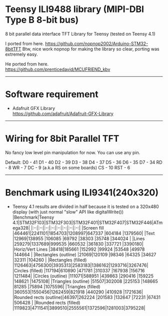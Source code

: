 # Teensy ILI9488 library (MIPI-DBI Type B 8-bit bus)
8 bit parallel data interface TFT Library for Teensy (tested on Teensy 4.1)

I ported from here.
https://github.com/nopnop2002/Arduino-STM32-8bitTFT
Btw, nice work nopnop for making the library so clear, porting was extremely easy.

He ported from here.   
https://github.com/prenticedavid/MCUFRIEND_kbv   

----

# Software requirement    

- Adafruit GFX Library   
https://github.com/adafruit/Adafruit-GFX-Library   

----

# Wiring for 8bit Parallel TFT   

No fancy low level pin manipulation for now. You can use any pin.

Default:
D0 - 41
D1 - 40
D2 - 39
D3 - 38
D4 - 37
D5 - 36
D6 - 35
D7 - 34
RD - 8
WR - 7
DC - 9 (a.k.a RS on some boards)
CS - 10
RST - 6

----

# Benchmark using ILI9341(240x320)

* Teensy 4.1 results are divided in half because it is tested on a 320x480 display (with just normal "slow" API like digitalWrite())
|Benchmark|Teensy 4.1|STM32F103|STM32F303|STM32F401|STM32F407|STM32F446|ATmega328|
|:-:|:-:|:-:|:-:|:-:|:-:|:-:|:-:|
|Screen fill            |464461|2241101|1854703|1208997|647337 |604184 |1379560|
|Text                   |12969|138955 |106085 |69792  |38303  |35748  |344024 |
|Lines                  |259279|1337689|999535 |660532 |361830 |337721 |3390180|
|Horiz/Vert Lines       |38418|185661 |152992 |99924  |53548  |49978  |144664 |
|Rectangles (outline)   |21069|120109 |98346  |64325  |34627  |32311  |104260 |
|Rectangles (filled)    |1126463|4756300|3935313|2583183|1386162|1293716|3267476|
|Circles (filled)       |117194|610890 |471781 |310337 |167938 |156716 |1211484|
|Circles (outline)      |111071|588951 |439863 |290416 |159225 |148621 |1475108|
|Triangles (outline)    |51507|302008 |225153 |148665 |81285  |75894  |1075596|
|Triangles (filled)     |360553|1550456|1262459|821918 |440290 |410928 |1721636|
|Rounded rects (outline)|46397|262224 |201583 |132647 |72231  |67431  |506428 |
|Rounded rects (filled) |1119823|4711541|3899510|2555561|1372596|1281003|3795228|